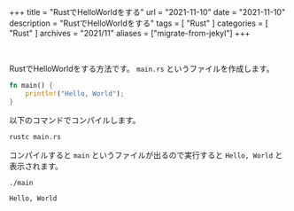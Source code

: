 +++
title =  "RustでHelloWorldをする"
url = "2021-11-10"
date = "2021-11-10"
description = "RustでHelloWorldをする"
tags = [
  "Rust"
]
categories = [
  "Rust"
]
archives = "2021/11"
aliases = ["migrate-from-jekyl"]
+++

<br>

RustでHelloWorldをする方法です。
`main.rs` というファイルを作成します。

```Rust
fn main() {
    println!("Hello, World");
}
```

以下のコマンドでコンパイルします。

```bash
rustc main.rs
```

コンパイルすると `main` というファイルが出るので実行すると `Hello, World` と表示されます。

```bash
./main
```

```
Hello, World
```
